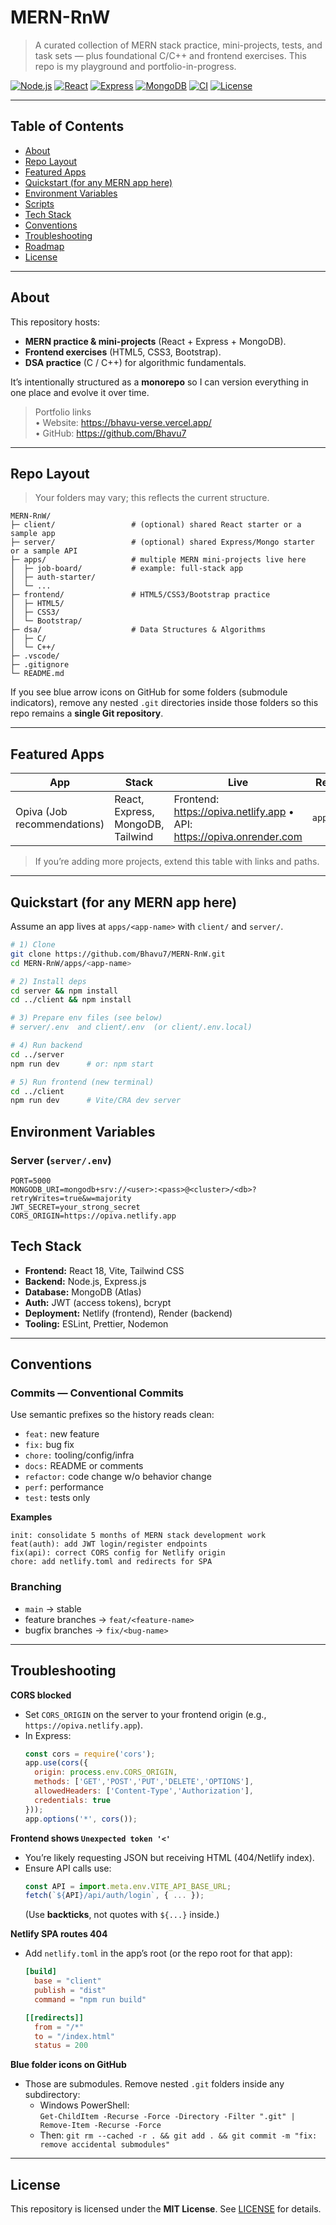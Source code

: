 # MERN-RnW

> A curated collection of MERN stack practice, mini-projects, tests, and task sets — plus foundational C/C++ and frontend exercises. This repo is my playground and portfolio-in-progress.

<p align="left">
  <a href="https://nodejs.org/"><img alt="Node.js" src="https://img.shields.io/badge/Node.js-16%2B-339933?logo=nodedotjs&logoColor=white"></a>
  <a href="https://react.dev/"><img alt="React" src="https://img.shields.io/badge/React-18-61dafb?logo=react&logoColor=222"></a>
  <a href="https://expressjs.com/"><img alt="Express" src="https://img.shields.io/badge/Express-4-black?logo=express&logoColor=white"></a>
  <a href="https://www.mongodb.com/atlas"><img alt="MongoDB" src="https://img.shields.io/badge/MongoDB-Atlas-47A248?logo=mongodb&logoColor=white"></a>
  <a href="https://github.com/Bhavu7/MERN-RnW/actions"><img alt="CI" src="https://img.shields.io/badge/CI-GitHub%20Actions-blue?logo=githubactions&logoColor=white"></a>
  <a href="LICENSE"><img alt="License" src="https://img.shields.io/badge/License-MIT-green.svg"></a>
</p>

---

## Table of Contents
- [About](#about)
- [Repo Layout](#repo-layout)
- [Featured Apps](#featured-apps)
- [Quickstart (for any MERN app here)](#quickstart-for-any-mern-app-here)
- [Environment Variables](#environment-variables)
- [Scripts](#scripts)
- [Tech Stack](#tech-stack)
- [Conventions](#conventions)
- [Troubleshooting](#troubleshooting)
- [Roadmap](#roadmap)
- [License](#license)

---

## About

This repository hosts:
- **MERN practice & mini-projects** (React + Express + MongoDB).
- **Frontend exercises** (HTML5, CSS3, Bootstrap).
- **DSA practice** (C / C++) for algorithmic fundamentals.

It’s intentionally structured as a **monorepo** so I can version everything in one place and evolve it over time.

> Portfolio links  
> • Website: https://bhavu-verse.vercel.app/  
> • GitHub: https://github.com/Bhavu7  

---

## Repo Layout

> Your folders may vary; this reflects the current structure.

```
MERN-RnW/
├─ client/                 # (optional) shared React starter or a sample app
├─ server/                 # (optional) shared Express/Mongo starter or a sample API
├─ apps/                   # multiple MERN mini-projects live here
│  ├─ job-board/           # example: full-stack app
│  ├─ auth-starter/
│  └─ ...
├─ frontend/               # HTML5/CSS3/Bootstrap practice
│  ├─ HTML5/
│  ├─ CSS3/
│  └─ Bootstrap/
├─ dsa/                    # Data Structures & Algorithms
│  ├─ C/
│  └─ C++/
├─ .vscode/
├─ .gitignore
└─ README.md
```

If you see blue arrow icons on GitHub for some folders (submodule indicators), remove any nested `.git` directories inside those folders so this repo remains a **single Git repository**.

---

## Featured Apps

| App | Stack | Live | Repo Path |
| --- | ----- | ---- | --------- |
| Opiva (Job recommendations) | React, Express, MongoDB, Tailwind | Frontend: https://opiva.netlify.app • API: https://opiva.onrender.com | `apps/opiva/` |

> If you’re adding more projects, extend this table with links and paths.

---

## Quickstart (for any MERN app here)

Assume an app lives at `apps/<app-name>` with `client/` and `server/`.

```bash
# 1) Clone
git clone https://github.com/Bhavu7/MERN-RnW.git
cd MERN-RnW/apps/<app-name>

# 2) Install deps
cd server && npm install
cd ../client && npm install

# 3) Prepare env files (see below)
# server/.env  and client/.env  (or client/.env.local)

# 4) Run backend
cd ../server
npm run dev      # or: npm start

# 5) Run frontend (new terminal)
cd ../client
npm run dev      # Vite/CRA dev server
```

## Environment Variables

### Server (`server/.env`)
```
PORT=5000
MONGODB_URI=mongodb+srv://<user>:<pass>@<cluster>/<db>?retryWrites=true&w=majority
JWT_SECRET=your_strong_secret
CORS_ORIGIN=https://opiva.netlify.app
```

## Tech Stack

- **Frontend:** React 18, Vite, Tailwind CSS
- **Backend:** Node.js, Express.js
- **Database:** MongoDB (Atlas)
- **Auth:** JWT (access tokens), bcrypt
- **Deployment:** Netlify (frontend), Render (backend)
- **Tooling:** ESLint, Prettier, Nodemon

---

## Conventions

### Commits — Conventional Commits
Use semantic prefixes so the history reads clean:
- `feat:` new feature  
- `fix:` bug fix  
- `chore:` tooling/config/infra  
- `docs:` README or comments  
- `refactor:` code change w/o behavior change  
- `perf:` performance  
- `test:` tests only

**Examples**
```
init: consolidate 5 months of MERN stack development work
feat(auth): add JWT login/register endpoints
fix(api): correct CORS config for Netlify origin
chore: add netlify.toml and redirects for SPA
```

### Branching
- `main` → stable  
- feature branches → `feat/<feature-name>`  
- bugfix branches → `fix/<bug-name>`

---

## Troubleshooting

**CORS blocked**
- Set `CORS_ORIGIN` on the server to your frontend origin (e.g., `https://opiva.netlify.app`).
- In Express:
  ```js
  const cors = require('cors');
  app.use(cors({
    origin: process.env.CORS_ORIGIN,
    methods: ['GET','POST','PUT','DELETE','OPTIONS'],
    allowedHeaders: ['Content-Type','Authorization'],
    credentials: true
  }));
  app.options('*', cors());
  ```

**Frontend shows `Unexpected token '<'`**
- You’re likely requesting JSON but receiving HTML (404/Netlify index).  
- Ensure API calls use:
  ```js
  const API = import.meta.env.VITE_API_BASE_URL;
  fetch(`${API}/api/auth/login`, { ... });
  ```
  (Use **backticks**, not quotes with `${...}` inside.)

**Netlify SPA routes 404**
- Add `netlify.toml` in the app’s root (or the repo root for that app):
  ```toml
  [build]
    base = "client"
    publish = "dist"
    command = "npm run build"

  [[redirects]]
    from = "/*"
    to = "/index.html"
    status = 200
  ```

**Blue folder icons on GitHub**
- Those are submodules. Remove nested `.git` folders inside any subdirectory:
  - Windows PowerShell:  
    `Get-ChildItem -Recurse -Force -Directory -Filter ".git" | Remove-Item -Recurse -Force`
  - Then: `git rm --cached -r . && git add . && git commit -m "fix: remove accidental submodules"`

---

## License

This repository is licensed under the **MIT License**. See [LICENSE](LICENSE) for details.
